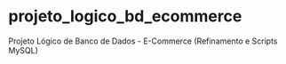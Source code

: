 # projeto_logico_bd_ecommerce
Projeto Lógico de Banco de Dados - E-Commerce (Refinamento e Scripts MySQL)
